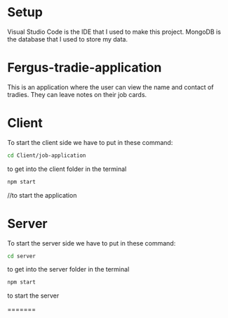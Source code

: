 # Setup
Visual Studio Code is the IDE that I used to make this project. MongoDB is the database that I used to store my data.
# Fergus-tradie-application
This is an application where the user can view the name and contact of tradies. They can leave notes on their job cards.
# Client
To start the client side we have to put in these command:
```bash
cd Client/job-application
```
to get into the client folder in the terminal
```bash
npm start
```
//to start the application
# Server
To start the server side we have to put in these command:
```bash
cd server
```
to get into the server folder in the terminal
```bash
npm start
```
to start the server

=======


